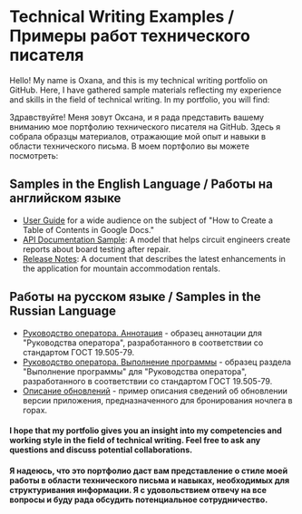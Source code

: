 # Technical Writing Examples / Примеры работ технического писателя

Hello! My name is Oxana, and this is my technical writing portfolio on GitHub. Here, I have gathered sample materials reflecting my experience and skills in the field of technical writing. In my portfolio, you will find:

Здравствуйте! Меня зовут Оксана, и я рада представить вашему вниманию мое портфолию технического писателя на GitHub. Здесь я собрала образцы материалов, отражающие мой опыт и навыки в области технического письма. В моем портфолио вы можете посмотреть:

## Samples in the English Language / Работы на английском языке
+ [User Guide](https://github.com/OxaGen/Writing_Examples/blob/main/User_Guide_Table_of_Contents__Using_Google_Docs.md) for a wide audience on the subject of "How to Create a Table of Contents in Google Docs."
+ [API Documentation Sample](https://github.com/OxaGen/Writing_Examples/blob/main/API_Documentation_Sample_Board_Repair_Report.md): A model that helps circuit engineers create reports about board testing after repair.
+ [Release Notes](https://github.com/OxaGen/Writing_Examples/blob/main/Release_Notes_Sample.md): A document that describes the latest enhancements in the application for mountain accommodation rentals.
  
## Работы на русском языке / Samples in the Russian Language 
+ [Руководство оператора. Аннотация](https://github.com/OxaGen/Writing_Examples/blob/main/Operator_Manual_Annotation.pdf) - образец аннотации для "Руководства оператора", разработанного в соответствии со стандартом ГОСТ 19.505-79.
+ [Руководство оператора. Выполнение программы](https://github.com/OxaGen/Writing_Examples/blob/main/Operator_Manual_Execution.pdf) - образец раздела "Выполнение программы" для "Руководства оператора", разработанного в соответствии со стандартом ГОСТ 19.505-79.
+ [Описание обновлений](https://github.com/OxaGen/Writing_Examples/blob/main/Release_Notes_Sample_RUS.md) - пример описания сведений об обновлении версии приложения, предназначенного для бронирования ночлега в горах.

#### I hope that my portfolio gives you an insight into my competencies and working style in the field of technical writing. Feel free to ask any questions and discuss potential collaborations. 
#### Я надеюсь, что это портфолио даст вам представление о стиле моей работы в области технического письма и навыках, необходимых для структуривания информации. Я с удовольствием отвечу на все вопросы и буду рада обсудить потенциальное сотрудничество.
